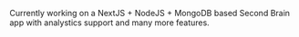 Currently working on a NextJS + NodeJS + MongoDB based Second Brain app with analystics support and many more features. 

